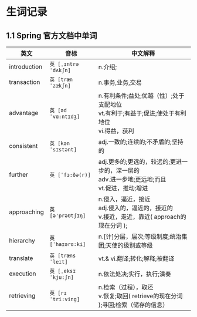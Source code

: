 # 生词记录

## 1.1 Spring 官方文档中单词

| 英文         | 音标                | 中文解释                                                     |
| ------------ | ------------------- | ------------------------------------------------------------ |
| introduction | `英 [ˌɪntrəˈdʌkʃn]` | n.介绍;                                                      |
| transaction  | `英 [trænˈzækʃn]`   | n.事务,业务,交易                                             |
| advantage    | `英 [ədˈvɑ:ntɪdʒ]`  | n.有利条件;益处;优越（性）;处于支配地位<br>vt.有利于;有益于;促进;使处于有利地位<br>vi.得益，获利 |
| consistent   | `英 [kənˈsɪstənt]`  | adj.一致的;连续的;不矛盾的;坚持的                            |
| further      | `英 [ˈfɜ:ðə(r)]`    | adj.更多的;更远的，较远的;更进一步的，深一层的<br>adv.进一步地;更远地;而且<br>vt.促进，推动;增进 |
| approaching  | `英 [ə'prəʊtʃɪŋ]`   | n.侵入，逼近，接近<br>adj.侵入的，逼近的，接近的<br>v.接近，走近，靠近( approach的现在分词 ); |
| hierarchy    | `英 [ˈhaɪərɑ:ki]`   | n.[计]分层，层次;等级制度;统治集团;天使的级别或等级          |
| translate    | `英 [trænsˈleɪt]`   | vt.& vi.翻译;转化;解释;被翻译                                |
| execution    | `英 [ˌeksɪˈkju:ʃn]` | n.依法处决;实行，执行;演奏                                   |
| retrieving   | `英 [rɪˈtri:ving]`  | n.检索（过程），取还<br>v.恢复;取回( retrieve的现在分词 );寻回;检索（储存的信息） |











